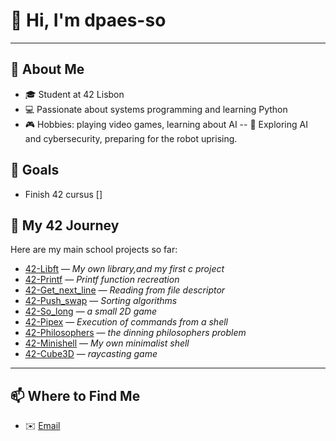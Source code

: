 # 👋 Hi, I'm dpaes-so
---

## 🌟 About Me
- 🎓 Student at 42 Lisbon
- 💻 Passionate about systems programming and learning Python
- 🎮 Hobbies: playing video games, learning about AI
-- 🤖 Exploring AI and cybersecurity, preparing for the robot uprising.

## 🎯 Goals
- Finish 42 cursus []


## 🚀 My 42 Journey
Here are my main school projects so far:

- [42-Libft](https://github.com/dpaes-so/42-Libft.git) — *My own library,and my first c project*
- [42-Printf](https://github.com/dpaes-so/42-Printf.git) — *Printf function recreation*
- [42-Get_next_line](https://github.com/dpaes-so/42-Get_next_line.git) — *Reading from file descriptor*
- [42-Push_swap](https://github.com/dpaes-so/42-Push_swap.git) — *Sorting algorithms*
- [42-So_long](https://github.com/dpaes-so/42-So_long.git) — *a small 2D game*
- [42-Pipex](https://github.com/dpaes-so/42-Pipex.git) — *Execution of commands from a shell*
- [42-Philosophers](https://github.com/dpaes-so/42-Philosophers.git) — *the dinning philosophers problem*
- [42-Minishell](https://github.com/dpaes-so/Minishell.git) — *My own minimalist shell*
- [42-Cube3D](https://github.com/pingingj/cub3d.git) — *raycasting game*
---

<!-- ## 🐍 Python & Side Projects -->

## 📫 Where to Find Me
- ✉️ [Email](diogo.soeiroavila@gmail.com)

⠀⠀⠀⠀⠀⠀⠀⠀⠀⠀⠀⠀⠀⠀⠀⠀⠀⠀⠀
